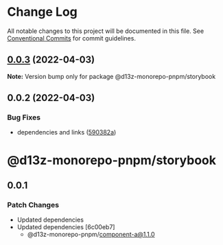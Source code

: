# Change Log

All notable changes to this project will be documented in this file.
See [Conventional Commits](https://conventionalcommits.org) for commit guidelines.

## [0.0.3](https://github.com/dvelasquez/monorepo-pnpm/compare/@d13z-monorepo-pnpm/storybook@0.0.2...@d13z-monorepo-pnpm/storybook@0.0.3) (2022-04-03)

**Note:** Version bump only for package @d13z-monorepo-pnpm/storybook

## 0.0.2 (2022-04-03)

### Bug Fixes

* dependencies and links ([590382a](https://github.com/dvelasquez/monorepo-pnpm/commit/590382a4efce036f7dbaa9dd36e39f37efab78da))

# @d13z-monorepo-pnpm/storybook

## 0.0.1
### Patch Changes

- Updated dependencies
- Updated dependencies [6c00eb7]
  - @d13z-monorepo-pnpm/component-a@1.1.0
